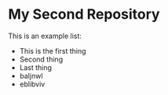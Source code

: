 # My Second Repository

This is an example list:
* This is the first thing
* Second thing
* Last thing
* baljnwl
* eblibviv
